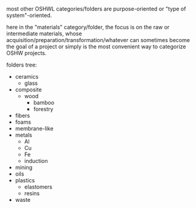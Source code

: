 most other OSHWL categories/folders are purpose-oriented or "type of system"-oriented.

here in the "materials" category/folder, the focus is on the raw or intermediate materials, whose acquisition/preparation/transformation/whatever can sometimes become the goal of a project or simply is the most convenient way to categorize OSHW projects.

folders tree:

- ceramics
	- glass
- composite
	- wood
		- bamboo
		- forestry
- fibers
- foams
- membrane-like
- metals
	- Al
	- Cu
	- Fe
	- induction
- mining
- oils
- plastics
	- elastomers
	- resins
- waste
